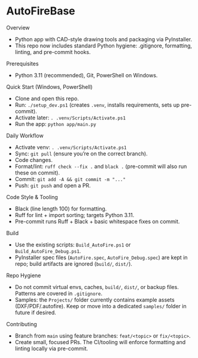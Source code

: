 # AutoFireBase

Overview
- Python app with CAD-style drawing tools and packaging via PyInstaller.
- This repo now includes standard Python hygiene: .gitignore, formatting, linting, and pre-commit hooks.

Prerequisites
- Python 3.11 (recommended), Git, PowerShell on Windows.

Quick Start (Windows, PowerShell)
- Clone and open this repo.
- Run: `./setup_dev.ps1` (creates `.venv`, installs requirements, sets up pre-commit).
- Activate later: `. .venv/Scripts/Activate.ps1`
- Run the app: `python app/main.py`

Daily Workflow
- Activate venv: `. .venv/Scripts/Activate.ps1`
- Sync: `git pull` (ensure you’re on the correct branch).
- Code changes.
- Format/lint: `ruff check --fix .` and `black .` (pre-commit will also run these on commit).
- Commit: `git add -A && git commit -m "..."`
- Push: `git push` and open a PR.

Code Style & Tooling
- Black (line length 100) for formatting.
- Ruff for lint + import sorting; targets Python 3.11.
- Pre-commit runs Ruff + Black + basic whitespace fixes on commit.

Build
- Use the existing scripts: `Build_AutoFire.ps1` or `Build_AutoFire_Debug.ps1`.
- PyInstaller spec files (`AutoFire.spec`, `AutoFire_Debug.spec`) are kept in repo; build artifacts are ignored (`build/`, `dist/`).

Repo Hygiene
- Do not commit virtual envs, caches, `build/`, `dist/`, or backup files. Patterns are covered in `.gitignore`.
- Samples: the `Projects/` folder currently contains example assets (DXF/PDF/.autofire). Keep or move into a dedicated `samples/` folder in future if desired.

Contributing
- Branch from `main` using feature branches: `feat/<topic>` or `fix/<topic>`.
- Create small, focused PRs. The CI/tooling will enforce formatting and linting locally via pre-commit.
